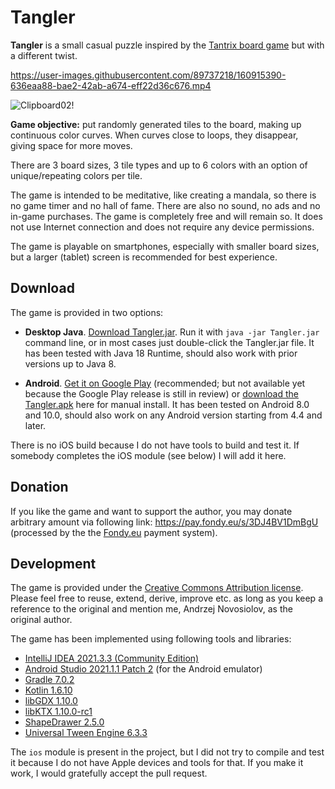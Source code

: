 # Tangler

**Tangler** is a small casual puzzle inspired by the [Tantrix board game](https://www.tantrix.com/) but with
a different twist.

https://user-images.githubusercontent.com/89737218/160915390-636eaa88-bae2-42ab-a674-eff22d36c676.mp4

![Clipboard02!](https://user-images.githubusercontent.com/89737218/160927554-3c74f7ee-cf5b-40a5-854a-1f6a8e261fbc.jpg)

**Game objective:** put randomly generated tiles to the board, making up continuous color curves. When curves close
to loops, they disappear, giving space for more moves.

There are 3 board sizes, 3 tile types and up to 6 colors with an option of unique/repeating colors per tile.

The game is intended to be meditative, like creating a mandala, so there is no game timer and no hall of fame.
There are also no sound, no ads and no in-game purchases. The game is completely free and will remain so.
It does not use Internet connection and does not require any device permissions.

The game is playable on smartphones, especially with smaller board sizes, but a larger (tablet) screen
is recommended for best experience.

## Download

The game is provided in two options:

- **Desktop Java**. [Download Tangler.jar](https://github.com/andrzej-nov/Tangler/releases/download/v1.2/Tangler.jar). Run it with `java -jar Tangler.jar` command line, or in most cases just double-click
the Tangler.jar file. It has been tested with Java 18 Runtime, should also work with prior versions up to Java 8.

- **Android**. [Get it on Google Play](https://play.google.com/store/apps/details?id=com.andrzejn.tangler) (recommended; but not available yet because the Google Play release is still in review) or [download the Tangler.apk](https://github.com/andrzej-nov/Tangler/releases/download/v1.2/Tangler.apk) here for manual install. It has been
tested on Android 8.0 and 10.0, should also work on any Android version starting from 4.4 and later.

There is no iOS build because I do not have tools to build and test it. If somebody completes the iOS module (see below)
I will add it here.

## Donation

If you like the game and want to support the author, you may donate arbitrary amount via following link: https://pay.fondy.eu/s/3DJ4BV1DmBgU (processed by the the [Fondy.eu](https://fondy.io/) payment system).

## Development

The game is provided under the [Creative Commons Attribution license](https://creativecommons.org/licenses/by/4.0/).
Please feel free to reuse, extend, derive, improve etc. as long as you keep a reference to the original and mention me,
Andrzej Novosiolov, as the original author.

The game has been implemented using following tools and libraries:

- [IntelliJ IDEA 2021.3.3 (Community Edition)](https://www.jetbrains.com/idea/download/)
- [Android Studio 2021.1.1 Patch 2](https://developer.android.com/studio) (for the Android emulator) 
- [Gradle 7.0.2](https://gradle.org/)
- [Kotlin 1.6.10](https://kotlinlang.org/)
- [libGDX 1.10.0](https://libgdx.com/)
- [libKTX 1.10.0-rc1](https://libktx.github.io/)
- [ShapeDrawer 2.5.0](https://github.com/earlygrey/shapedrawer#shape-drawer)
- [Universal Tween Engine 6.3.3](https://github.com/AurelienRibon/universal-tween-engine)

The `ios` module is present in the project, but I did not try to compile and test it because I do not have Apple
devices and tools for that. If you make it work, I would gratefully accept the pull request.
